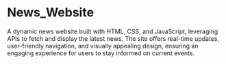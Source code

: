 # News_Website
A dynamic news website built with HTML, CSS, and JavaScript, leveraging APIs to fetch and display the latest news. The site offers real-time updates, user-friendly navigation, and visually appealing design, ensuring an engaging experience for users to stay informed on current events. 
